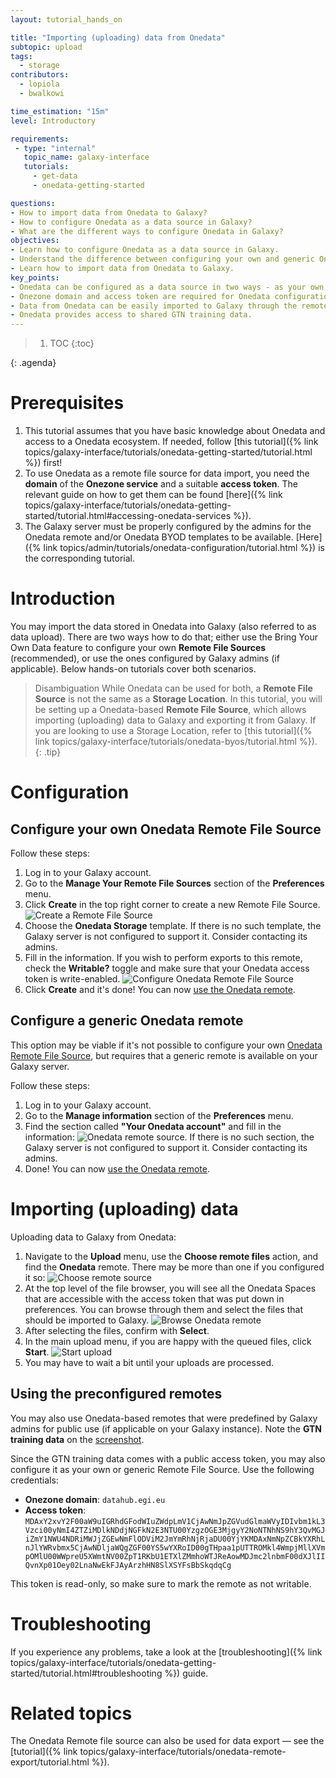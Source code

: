 ```yaml
---
layout: tutorial_hands_on

title: "Importing (uploading) data from Onedata"
subtopic: upload
tags:
  - storage
contributors:
  - lopiola
  - bwalkowi

time_estimation: "15m"
level: Introductory

requirements:
 - type: "internal"
   topic_name: galaxy-interface
   tutorials:
     - get-data
     - onedata-getting-started

questions:
- How to import data from Onedata to Galaxy?
- How to configure Onedata as a data source in Galaxy?
- What are the different ways to configure Onedata in Galaxy?
objectives:
- Learn how to configure Onedata as a data source in Galaxy.
- Understand the difference between configuring your own and generic Onedata source.
- Learn how to import data from Onedata to Galaxy.
key_points:
- Onedata can be configured as a data source in two ways - as your own or generic remote source.
- Onezone domain and access token are required for Onedata configuration.
- Data from Onedata can be easily imported to Galaxy through the remote files selection interface.
- Onedata provides access to shared GTN training data.
---
```



> <agenda-title></agenda-title>
>
> 1. TOC
> {:toc}
>
{: .agenda}


# Prerequisites

1. This tutorial assumes that you have basic knowledge about Onedata and access 
   to a Onedata ecosystem. If needed, follow 
   [this tutorial]({% link topics/galaxy-interface/tutorials/onedata-getting-started/tutorial.html %})
   first!
2. To use Onedata as a remote file source for data import, you need the
   **domain** of the **Onezone service** and a suitable **access token**. The
   relevant guide on how to get them can be found 
   [here]({% link topics/galaxy-interface/tutorials/onedata-getting-started/tutorial.html#accessing-onedata-services %}). 
3. The Galaxy server must be properly configured by the admins for the Onedata
   remote and/or Onedata BYOD templates to be available. 
   [Here]({% link topics/admin/tutorials/onedata-configuration/tutorial.html %}) is the corresponding tutorial.


# Introduction

You may import the data stored in Onedata into Galaxy (also referred to as data
upload). There are two ways how to do that; either use the Bring Your Own Data
feature to configure your own **Remote File Sources** (recommended), or use the
ones configured by Galaxy admins (if applicable). Below hands-on tutorials cover
both scenarios.


> <tip-title>Disambiguation</tip-title>
> While Onedata can be used for both, a **Remote File Source** is not the same
> as a **Storage Location**. In this tutorial, you will be setting up a
> Onedata-based **Remote File Source**, which allows importing (uploading) data
> to Galaxy and exporting it from Galaxy. If you are looking to use a Storage
> Location, refer to 
> [this tutorial]({% link topics/galaxy-interface/tutorials/onedata-byos/tutorial.html %}).
{: .tip}


# Configuration

## Configure your own Onedata Remote File Source

Follow these steps:

1. Log in to your Galaxy account.
2. Go to the **Manage Your Remote File Sources** section of the **Preferences** menu.
3. Click **Create** in the top right corner to create a new Remote File Source.
   ![Create a Remote File Source](../../images/onedata-remote-import/configure-create-rfs.png)
4. Choose the **Onedata Storage** template. If there is no such template, the 
   Galaxy server is not configured to support it. Consider contacting its admins.
5. Fill in the information. If you wish to perform exports to this remote, check
   the **Writable?** toggle and make sure that your Onedata access token is write-enabled.
   ![Configure Onedata Remote File Source](../../images/onedata-remote-import/configure-onedata-rfs.png)
6. Click **Create** and it's done! You can now [use the Onedata remote](#importing-uploading-data).


## Configure a generic Onedata remote

This option may be viable if it's not possible to configure your own 
[Onedata Remote File Source](#configure-your-own-onedata-remote-file-source),
but requires that a generic remote is available on your Galaxy server.

Follow these steps:
1. Log in to your Galaxy account.
2. Go to the **Manage information** section of the **Preferences** menu.
3. Find the section called **"Your Onedata account"** and fill in the information:
   ![Onedata remote source](../../images/onedata-remote-import/preferences-generic-rfs.png).
   If there is no such section, the Galaxy server is not configured to support it. 
   Consider contacting its admins.
4. Done! You can now [use the Onedata remote](#importing-uploading-data).


# Importing (uploading) data

Uploading data to Galaxy from Onedata:

1. Navigate to the **Upload** menu, use the **Choose remote files** action, and find the 
   **Onedata** remote. There may be more than one if you configured it so: 
   ![Choose remote source](../../images/onedata-remote-import/upload-choose-rfs.png)
2. At the top level of the file browser, you will see all the Onedata Spaces that are
   accessible with the access token that was put down in preferences. You can browse
   through them and select the files that should be imported to Galaxy.
   ![Browse Onedata remote](../../images/onedata-remote-import/upload-browse-rfs.png)
3. After selecting the files, confirm with **Select**.
4. In the main upload menu, if you are happy with the queued files, click **Start**.
   ![Start upload](../../images/onedata-remote-import/upload-start.png)
5. You may have to wait a bit until your uploads are processed.


## Using the preconfigured remotes

You may also use Onedata-based remotes that were predefined by Galaxy admins for
public use (if applicable on your Galaxy instance). Note the **GTN training data**
on the [screenshot](#importing-uploading-data).

Since the GTN training data comes with a public access token, you may also configure
it as your own or generic Remote File Source. Use the following credentials:

* **Onezone domain**: `datahub.egi.eu`
* **Access token**: `MDAxY2xvY2F00aW9uIGRhdGFodWIuZWdpLmV1CjAwNmJpZGVudGlmaWVyIDIvbm1kL3Vzci00yNmI4ZTZiMDlkNDdjNGFkN2E3NTU00YzgzOGE3MjgyY2NoNTNhNS9hY3QvMGJiZmY1NWU4NDRiMWJjZGEwNmFlODViM2JmYmRhNjRjaDU00YjYKMDAxNmNpZCBkYXRhLnJlYWRvbmx5CjAwNDljaWQgZGF00YS5wYXRoID00gTHpaa1pUTTROMkl4WmpjMllXVmpOMlU00WWpreU5XWmtNV00ZpT1RKbU1ETXlZMmhoWTJReAowMDJmc2lnbmF00dXJlIIQvnXp01Oey02LnaNwEkFJAyArzhHN8SlXSYFsBbSkqdqCg`

This token is read-only, so make sure to mark the remote as not writable.


# Troubleshooting

If you experience any problems, take a look at the 
[troubleshooting]({% link topics/galaxy-interface/tutorials/onedata-getting-started/tutorial.html#troubleshooting %}) 
guide.


# Related topics

The Onedata Remote file source can also be used for data export — see the 
[tutorial]({% link topics/galaxy-interface/tutorials/onedata-remote-export/tutorial.html %}).

